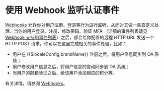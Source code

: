 # 使用 Webhook 监听认证事件

<LastUpdated/>

[Webhooks](/guides/webhook/) 允许你对用户注册、登录等行为进行监听，从而对其做一些自定义处理。当你的用户登录、注册、修改密码、验证 MFA （详细的事件列表请见 [Webhook 支持的事件列表](/guides/webhook/#支持的事件)）之后，都会给你配置的远程 HTTP URL 发送一个 HTTP POST 请求，你可以在这里完成相关的事件处理，比如：

- 用户在 {{$localeConfig.brandName}} 注册之后，将用户信息同步到 OA 系统；
- 用户修改用户信息之后，将用户信息的变动同步到 OA 系统；
- 当用户的邮箱验证之后，给该用户添加相应的积分等。

有关详情，请参阅 [Webhooks](/guides/webhook/)。

